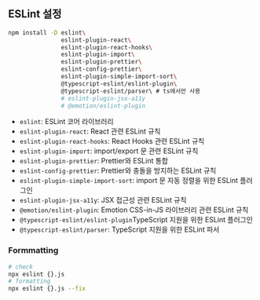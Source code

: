 ## ESLint 설정

```bash
npm install -D eslint\
               eslint-plugin-react\
               eslint-plugin-react-hooks\
               eslint-plugin-import\
               eslint-plugin-prettier\
               eslint-config-prettier\
               eslint-plugin-simple-import-sort\
               @typescript-eslint/eslint-plugin\
               @typescript-eslint/parser\ # ts에서만 사용
               # eslint-plugin-jsx-a11y
               # @emotion/eslint-plugin
```

- `eslint`: ESLint 코어 라이브러리
- `eslint-plugin-react`: React 관련 ESLint 규칙
- `eslint-plugin-react-hooks`: React Hooks 관련 ESLint 규칙
- `eslint-plugin-import`: import/export 문 관련 ESLint 규칙
- `eslint-plugin-prettier`: Prettier와 ESLint 통합
- `eslint-config-prettier`: Prettier와 충돌을 방지하는 ESLint 규칙 
- `eslint-plugin-simple-import-sort`: import 문 자동 정렬을 위한 ESLint 플러그인
- `eslint-plugin-jsx-a11y`: JSX 접근성 관련 ESLint 규칙
- `@emotion/eslint-plugin`: Emotion CSS-in-JS 라이브러리 관련 ESLint 규칙
- `@typescript-eslint/eslint-plugin`TypeScript 지원을 위한 ESLint 플러그인
- `@typescript-eslint/parser`: TypeScript 지원을 위한 ESLint 파서

### Formmatting
```bash
# check
npx eslint {}.js
# formatting
npx eslint {}.js --fix
```
